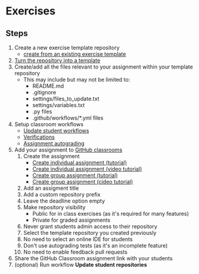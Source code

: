# Exercises
## Steps 
1. Create a new exercise template repository
    * [create from an existing exercise template](https://docs.github.com/en/github/creating-cloning-and-archiving-repositories/creating-a-repository-from-a-template)
2. [Turn the repository into a template](https://docs.github.com/en/github/creating-cloning-and-archiving-repositories/creating-a-template-repository)
3. Create/add all the files relevant to your assignment within your template repository
   * This may include but may not be limited to:
        * README.md
        * .gitignore
        * settings/files_to_update.txt
        * settings/variables.txt 
        * .py files
        * .github/workflows/*.yml files
4. Setup classroom workflows
    * [Update student workflows](../classroom_workflows/update_student_repositories.md)
    * [Verifications](../classroom_workflows/verifications.md)
    * [Assignment autograding](../classroom_workflows/assignment_autograding.md)
5. Add your assignment to [GitHub classrooms](./classrooms.md)
    1. Create the assignment
        * [Create individual assignment (tutorial)](https://classroom.github.com/help/creating-an-individual-assignment)
        * [Create individual assignment (video tutorial)](https://classroom.github.com/videos#rTsfBAV7sOo)
        * [Create group assignment (tutorial)](https://classroom.github.com/help/create-group-assignments)
        * [Create group assignment (cideo tutorial)](https://classroom.github.com/videos#-52quDR2QSc)
    2. Add an assigment title
    3. Add a custom repository prefix
    4. Leave the deadline option empty
    5. Make repository visibility
        * Public for in class exercises (as it's required for many features)
        * Private for graded assignments
    6. Never grant students admin access to their repository
    7. Select the template repository you created previously
    8. No need to select an online IDE for students
    9. Don't use autograding tests (as it's an incomplete feature)
    10. No need to enable feedback pull requests
6. Share the GitHub Classroom assignment link with your students
7. (optional) Run workflow **Update student repositories**